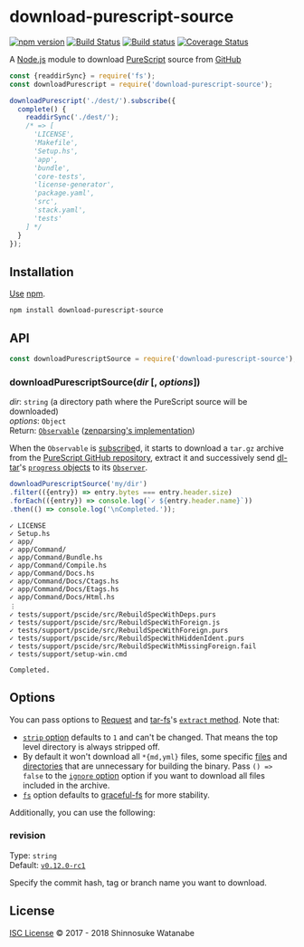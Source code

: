 # download-purescript-source

[![npm version](https://img.shields.io/npm/v/download-purescript-source.svg)](https://www.npmjs.com/package/download-purescript-source)
[![Build Status](https://travis-ci.org/shinnn/download-purescript-source.svg?branch=master)](https://travis-ci.org/shinnn/download-purescript-source)
[![Build status](https://ci.appveyor.com/api/projects/status/g23e4elngfla56rm/branch/master?svg=true)](https://ci.appveyor.com/project/ShinnosukeWatanabe/download-purescript-source/branch/master)
[![Coverage Status](https://img.shields.io/coveralls/shinnn/download-purescript-source.svg)](https://coveralls.io/github/shinnn/download-purescript-source?branch=master)

A [Node.js](https://nodejs.org) module to download [PureScript](http://www.purescript.org/) source from [GitHub](https://github.com/)

```javascript
const {readdirSync} = require('fs');
const downloadPurescript = require('download-purescript-source');

downloadPurescript('./dest/').subscribe({
  complete() {
    readdirSync('./dest/');
    /* => [
      'LICENSE',
      'Makefile',
      'Setup.hs',
      'app',
      'bundle',
      'core-tests',
      'license-generator',
      'package.yaml',
      'src',
      'stack.yaml',
      'tests'
    ] */
  }
});
```

## Installation

[Use](https://docs.npmjs.com/cli/install) [npm](https://docs.npmjs.com/getting-started/what-is-npm).

```
npm install download-purescript-source
```

## API

```javascript
const downloadPurescriptSource = require('download-purescript-source');
```

### downloadPurescriptSource(*dir* [, *options*])

*dir*: `string` (a directory path where the PureScript source will be downloaded)  
*options*: `Object`  
Return: [`Observable`](https://github.com/tc39/proposal-observable#observable) ([zenparsing's implementation](https://github.com/zenparsing/zen-observable))

When the `Observable` is [subscribe](https://tc39.github.io/proposal-observable/#observable-prototype-subscribe)d, it starts to download a `tar.gz` archive from the [PureScript GitHub repository](https://github.com/purescript/purescript), extract it and successively send [dl-tar](https://github.com/shinnn/dl-tar)'s [`progress` objects](https://github.com/shinnn/dl-tar#progress) to its [`Observer`](https://github.com/tc39/proposal-observable#observer).

```javascript
downloadPurescriptSource('my/dir')
.filter(({entry}) => entry.bytes === entry.header.size)
.forEach(({entry}) => console.log(`✓ ${entry.header.name}`))
.then(() => console.log('\nCompleted.'));
```

```
✓ LICENSE
✓ Setup.hs
✓ app/
✓ app/Command/
✓ app/Command/Bundle.hs
✓ app/Command/Compile.hs
✓ app/Command/Docs.hs
✓ app/Command/Docs/Ctags.hs
✓ app/Command/Docs/Etags.hs
✓ app/Command/Docs/Html.hs
︙
✓ tests/support/pscide/src/RebuildSpecWithDeps.purs
✓ tests/support/pscide/src/RebuildSpecWithForeign.js
✓ tests/support/pscide/src/RebuildSpecWithForeign.purs
✓ tests/support/pscide/src/RebuildSpecWithHiddenIdent.purs
✓ tests/support/pscide/src/RebuildSpecWithMissingForeign.fail
✓ tests/support/setup-win.cmd

Completed.
```

## Options

You can pass options to [Request](https://github.com/request/request#requestoptions-callback) and [tar-fs](https://github.com/mafintosh/tar-fs)'s [`extract` method](https://github.com/mafintosh/tar-fs/blob/b79d82a79c5e21f6187462d7daaba1fc03cdd1de/index.js#L168). Note that:

* [`strip` option](https://github.com/mafintosh/tar-fs/blob/b79d82a79c5e21f6187462d7daaba1fc03cdd1de/index.js#L48) defaults to `1` and can't be changed. That means the top level directory is always stripped off.
* By default it won't download all `*{md,yml}` files, some specific [files](https://github.com/shinnn/download-purescript-source/blob/7e7feb1ed01830e87506cf0b8361b94490405461/index.js#L32-L34) and [directories](https://github.com/shinnn/download-purescript-source/blob/7e7feb1ed01830e87506cf0b8361b94490405461/index.js#L24-L28) that are unnecessary for building the binary. Pass `() => false` to the [`ignore` option](https://github.com/mafintosh/tar-fs/blob/b79d82a79c5e21f6187462d7daaba1fc03cdd1de/index.js#L173) option if you want to download all files included in the archive.
* [`fs`](https://github.com/mafintosh/tar-fs/blob/b79d82a79c5e21f6187462d7daaba1fc03cdd1de/index.js#L65) option defaults to [graceful-fs](https://github.com/isaacs/node-graceful-fs) for more stability.

Additionally, you can use the following:

### revision

Type: `string`  
Default: [`v0.12.0-rc1`](https://github.com/purescript/purescript/tree/v0.12.0-rc1)

Specify the commit hash, tag or branch name you want to download.

## License

[ISC License](./LICENSE) © 2017 - 2018 Shinnosuke Watanabe
